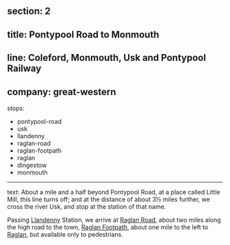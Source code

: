 section: 2
----
title: Pontypool Road to Monmouth
----
line: Coleford, Monmouth, Usk and Pontypool Railway
----
company: great-western
----
stops:
- pontypool-road
- usk
- llandenny
- raglan-road
- raglan-footpath
- raglan
- dingestow
- monmouth
----
text: About a mile and a half beyond Pontypool Road, at a place called Little Mill, this line turns off; and at the distance of about 3½ miles further, we cross
the river Usk, and stop at the station of that name.

Passing [Llandenny](/stations/llandenny) Station, we arrive at [Raglan Road](/stations/raglan-road), about two miles along the high road to the town, [Raglan Footpath](/stations/raglan-footpath), about one mile to the left to [Raglan](/stations/raglan), but available only to pedestrians.
